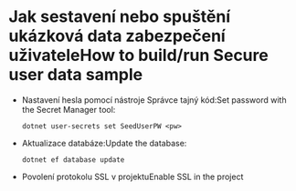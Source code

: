 # <a name="how-to-buildrun-secure-user-data-sample"></a><span data-ttu-id="efaf3-101">Jak sestavení nebo spuštění ukázková data zabezpečení uživatele</span><span class="sxs-lookup"><span data-stu-id="efaf3-101">How to build/run Secure user data sample</span></span>

* <span data-ttu-id="efaf3-102">Nastavení hesla pomocí nástroje Správce tajný kód:</span><span class="sxs-lookup"><span data-stu-id="efaf3-102">Set password with the Secret Manager tool:</span></span>

  `dotnet user-secrets set SeedUserPW <pw>`

* <span data-ttu-id="efaf3-103">Aktualizace databáze:</span><span class="sxs-lookup"><span data-stu-id="efaf3-103">Update the database:</span></span>

    `dotnet ef database update`

* <span data-ttu-id="efaf3-104">Povolení protokolu SSL v projektu</span><span class="sxs-lookup"><span data-stu-id="efaf3-104">Enable SSL in the project</span></span>

